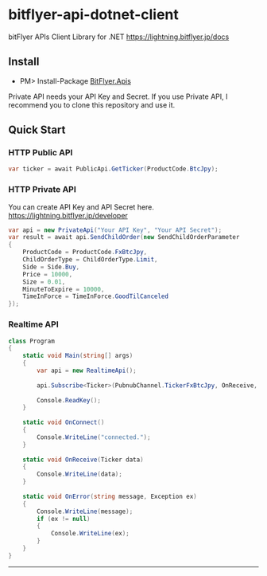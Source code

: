 # bitflyer-api-dotnet-client

bitFlyer APIs Client Library for .NET https://lightning.bitflyer.jp/docs

Install
---
* PM> Install-Package [BitFlyer.Apis](https://www.nuget.org/packages/BitFlyer.Apis)

Private API needs your API Key and Secret. If you use Private API, I recommend you to clone this repository and use it.

Quick Start
---
### HTTP Public API

```csharp
var ticker = await PublicApi.GetTicker(ProductCode.BtcJpy);
```

### HTTP Private API

You can create API Key and API Secret here.
https://lightning.bitflyer.jp/developer

```csharp
var api = new PrivateApi("Your API Key", "Your API Secret");
var result = await api.SendChildOrder(new SendChildOrderParameter
{
    ProductCode = ProductCode.FxBtcJpy,
    ChildOrderType = ChildOrderType.Limit,
    Side = Side.Buy,
    Price = 10000,
    Size = 0.01,
    MinuteToExpire = 10000,
    TimeInForce = TimeInForce.GoodTilCanceled
});
```

### Realtime API

```csharp
class Program
{
    static void Main(string[] args)
    {
        var api = new RealtimeApi();
        
        api.Subscribe<Ticker>(PubnubChannel.TickerFxBtcJpy, OnReceive, OnConnect, OnError).Wait();
        
        Console.ReadKey();
    }
    
    static void OnConnect()
    {
        Console.WriteLine("connected.");
    }
    
    static void OnReceive(Ticker data)
    {
        Console.WriteLine(data);
    }
    
    static void OnError(string message, Exception ex)
    {
        Console.WriteLine(message);
        if (ex != null)
        {
            Console.WriteLine(ex);
        }
    }
}
```

---

